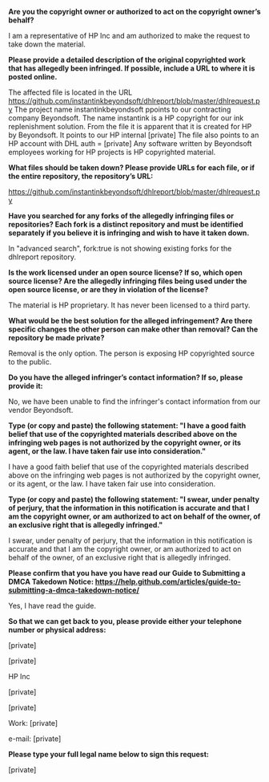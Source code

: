 **Are you the copyright owner or authorized to act on the copyright owner’s behalf?**

I am a representative of HP Inc and am authorized to make the request to take down the material.

**Please provide a detailed description of the original copyrighted work that has allegedly been infringed. If possible, include a URL to where it is posted online.**

The affected file is located in the URL https://github.com/instantinkbeyondsoft/dhlreport/blob/master/dhlrequest.py The project name instantinkbeyondsoft ppoints to our contracting company Beyondsoft. The name instantink is a HP copyright for our ink replenishment solution. From the file it is apparent that it is created for HP by Beyondsoft. It points to our HP internal [private] The file also points to an HP account with DHL auth = [private] Any software written by Beyondsoft employees working for HP projects is HP copyrighted material.

**What files should be taken down? Please provide URLs for each file, or if the entire repository, the repository’s URL:**

https://github.com/instantinkbeyondsoft/dhlreport/blob/master/dhlrequest.py

**Have you searched for any forks of the allegedly infringing files or repositories? Each fork is a distinct repository and must be identified separately if you believe it is infringing and wish to have it taken down.**

In "advanced search", fork:true is not showing existing forks for the dhlreport repository.

**Is the work licensed under an open source license? If so, which open source license? Are the allegedly infringing files being used under the open source license, or are they in violation of the license?**

The material is HP proprietary. It has never been licensed to a third party.

**What would be the best solution for the alleged infringement? Are there specific changes the other person can make other than removal? Can the repository be made private?**

Removal is the only option. The person is exposing HP copyrighted source to the public.

**Do you have the alleged infringer’s contact information? If so, please provide it:**

No, we have been unable to find the infringer's contact information from our vendor Beyondsoft.

**Type (or copy and paste) the following statement: "I have a good faith belief that use of the copyrighted materials described above on the infringing web pages is not authorized by the copyright owner, or its agent, or the law. I have taken fair use into consideration."**

I have a good faith belief that use of the copyrighted materials described above on the infringing web pages is not authorized by the copyright owner, or its agent, or the law. I have taken fair use into consideration.

**Type (or copy and paste) the following statement: "I swear, under penalty of perjury, that the information in this notification is accurate and that I am the copyright owner, or am authorized to act on behalf of the owner, of an exclusive right that is allegedly infringed."**

I swear, under penalty of perjury, that the information in this notification is accurate and that I am the copyright owner, or am authorized to act on behalf of the owner, of an exclusive right that is allegedly infringed.

**Please confirm that you have you have read our Guide to Submitting a DMCA Takedown Notice: https://help.github.com/articles/guide-to-submitting-a-dmca-takedown-notice/**

Yes, I have read the guide.

**So that we can get back to you, please provide either your telephone number or physical address:**

[private]

[private]

HP Inc

[private]

[private]

Work: [private]

e-mail: [private]

**Please type your full legal name below to sign this request:**

[private]
